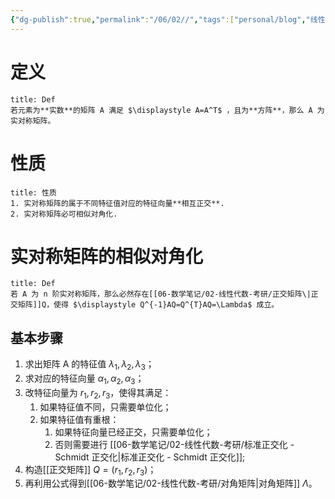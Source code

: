 ```yaml
---
{"dg-publish":true,"permalink":"/06/02//","tags":["personal/blog","线性代数/矩阵","线性代数/特征值"]}
---
```


# 定义
```ad-summary
title: Def
若元素为**实数**的矩阵 A 满足 $\displaystyle A=A^T$ ，且为**方阵**，那么 A 为实对称矩阵。
```

# 性质
```ad-summary
title: 性质
1. 实对称矩阵的属于不同特征值对应的特征向量**相互正交**.
2. 实对称矩阵必可相似对角化.
```
# 实对称矩阵的相似对角化
```ad-summary
title: Def
若 A 为 n 阶实对称矩阵，那么必然存在[[06-数学笔记/02-线性代数-考研/正交矩阵\|正交矩阵]]Q，使得 $\displaystyle Q^{-1}AQ=Q^{T}AQ=\Lambda$ 成立。
```

##  基本步骤
1. 求出矩阵 A 的特征值 $\displaystyle \lambda_{1}, \lambda_{2},\lambda_{3}$；
2. 求对应的特征向量 $\displaystyle \alpha_{1},\alpha_{2},\alpha_{3}$；
3. 改特征向量为 $\displaystyle r_{1},r_{2},r_{3}$，使得其满足：
	1. 如果特征值不同，只需要单位化；
	2. 如果特征值有重根：
		1. 如果特征向量已经正交，只需要单位化；
		2. 否则需要进行 [[06-数学笔记/02-线性代数-考研/标准正交化 - Schmidt 正交化\|标准正交化 - Schmidt 正交化]];
4. 构造[[正交矩阵]] $\displaystyle Q=(r_{1},r_{2},r_{3})$；
5. 再利用公式得到[[06-数学笔记/02-线性代数-考研/对角矩阵\|对角矩阵]] $\displaystyle \Lambda$。

